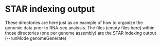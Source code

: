 # STAR indexing output

These directories are here just as an example of how to organize the genomic data prior to RNA-seq analysis. The files (empty files here) within those directories (one per genome assembly) are the STAR indexing output (--runMode genomeGenerate) 
